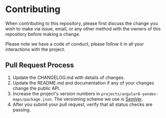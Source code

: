 # Contributing

When contributing to this repository, please first discuss the change you wish to make via issue,
email, or any other method with the owners of this repository before making a change.

Please note we have a code of conduct, please follow it in all your interactions with the project.

## Pull Request Process

1. Update the CHANGELOG.md with details of changes.
2. Update the README.md and documentation if any of your changes change the public API.
3. Increase the project's version numbers in `projects/angular8-yandex-maps/package.json`. The versioning scheme we use is [SemVer](http://semver.org/).
4. After you submit your pull request, verify that all status checks are passing.
